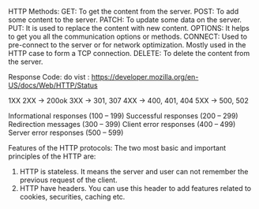HTTP Methods:
    GET: To get the content from the server.
    POST: To add some content to the server.
    PATCH: To update some data on the server.    
    PUT: It is used to replace the content with new content.
    OPTIONS: It helps to get you all the communication options or methods.
    CONNECT: Used to pre-connect to the server or for network optimization. Mostly used in the HTTP case to form a TCP connection.
    DELETE: To delete the content from the server.


Response Code:
do vist : https://developer.mozilla.org/en-US/docs/Web/HTTP/Status

1XX
2XX   -> 200ok
3XX   -> 301, 307
4XX   -> 400, 401, 404
5XX   -> 500, 502


Informational responses (100 – 199)
Successful responses (200 – 299)
Redirection messages (300 – 399)
Client error responses (400 – 499)
Server error responses (500 – 599)

Features of the HTTP protocols:
The two most basic and important principles of the HTTP are:

   1. HTTP is stateless. It means the server and user can not remember the previous request of the client.
   2. HTTP have headers. You can use this header to add features related to cookies, securities, caching etc.